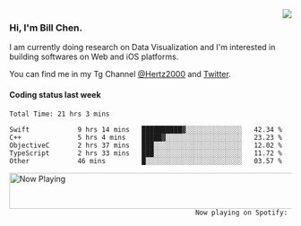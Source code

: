 <img  align="right" src="https://github-readme-stats.vercel.app/api?username=BillChen2k&show_icons=false&count_private=true&hide_title=true">

### Hi, I'm Bill Chen.

I am currently doing research on Data Visualization and I'm interested in building softwares on Web and iOS platforms.

You can find me in my Tg Channel [@Hertz2000](https://t.me/Hertz2000) and [Twitter](https://twitter.com/billchen2k).

#### Coding status last week

<!--START_SECTION:waka-->

```text
Total Time: 21 hrs 3 mins

Swift            9 hrs 14 mins   ██████████▓░░░░░░░░░░░░░░   42.34 %
C++              5 hrs 4 mins    █████▓░░░░░░░░░░░░░░░░░░░   23.23 %
ObjectiveC       2 hrs 37 mins   ███░░░░░░░░░░░░░░░░░░░░░░   12.02 %
TypeScript       2 hrs 33 mins   ███░░░░░░░░░░░░░░░░░░░░░░   11.72 %
Other            46 mins         █░░░░░░░░░░░░░░░░░░░░░░░░   03.57 %
```

<!--END_SECTION:waka-->


<div>
<a href="https://spotify-now-playing.billchen2k.vercel.app/now-playing?open">
   <img align="right" src="https://spotify-now-playing.billchen2k.vercel.app/now-playing" width="540" height="64" alt="Now Playing">
</a>
</div>

<div>
<p align="right"><code>Now playing on Spotify: </code></p>
</div>

<!--
**BillChen2K/BillChen2K** is a ✨ _special_ ✨ repository because its `README.md` (this file) appears on your GitHub profile.

Here are some ideas to get you started:

- 🔭 I’m currently working on ...
- 🌱 I’m currently learning ...
- 👯 I’m looking to collaborate on ...
- 🤔 I’m looking for help with ...
- 💬 Ask me about ...
- 📫 How to reach me: ...
- 😄 Pronouns: ...
- ⚡ Fun fact: ...
-->
